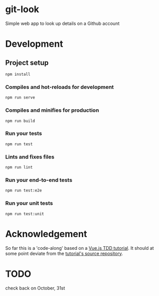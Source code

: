# git-look
Simple web app to look up details on a Github account

# Development

## Project setup
```
npm install
```

### Compiles and hot-reloads for development
```
npm run serve
```

### Compiles and minifies for production
```
npm run build
```

### Run your tests
```
npm run test
```

### Lints and fixes files
```
npm run lint
```

### Run your end-to-end tests
```
npm run test:e2e
```

### Run your unit tests
```
npm run test:unit
```


# Acknowledgement

So far this is a 'code-along' based on a [Vue.js TDD tutorial](https://medium.com/magnetis-backstage/working-an-application-in-vue-js-with-tdd-an-extensive-guide-for-people-who-have-time-part-1-3be791dafa2b). It should at some point deviate from the [tutorial's source repository](https://github.com/kuroski/article-tdd-vue).

# TODO

check back on October, 31st
